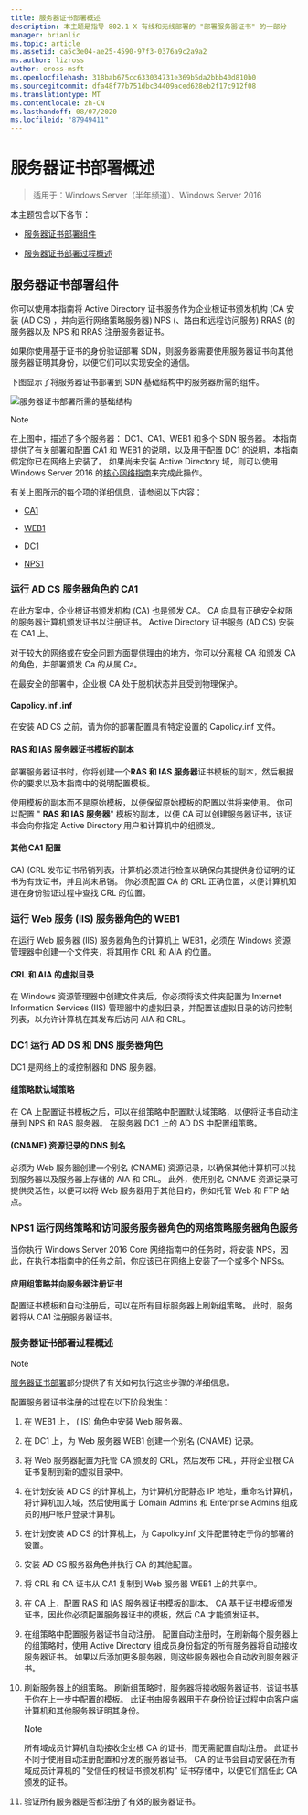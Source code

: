 ```yaml
---
title: 服务器证书部署概述
description: 本主题是指导 802.1 X 有线和无线部署的 "部署服务器证书" 的一部分
manager: brianlic
ms.topic: article
ms.assetid: ca5c3e04-ae25-4590-97f3-0376a9c2a9a2
ms.author: lizross
author: eross-msft
ms.openlocfilehash: 318bab675cc633034731e369b5da2bbb40d810b0
ms.sourcegitcommit: dfa48f77b751dbc34409aced628eb2f17c912f08
ms.translationtype: MT
ms.contentlocale: zh-CN
ms.lasthandoff: 08/07/2020
ms.locfileid: "87949411"
---
```

# <a name="server-certificate-deployment-overview"></a>服务器证书部署概述

>适用于：Windows Server（半年频道）、Windows Server 2016

本主题包含以下各节：

-   [服务器证书部署组件](#bkmk_components)

-   [服务器证书部署过程概述](#bkmk_process)

## <a name="server-certificate-deployment-components"></a><a name="bkmk_components"></a>服务器证书部署组件
你可以使用本指南将 Active Directory 证书服务作为企业根证书颁发机构 (CA 安装 (AD CS) ，并向运行网络策略服务器) NPS (、路由和远程访问服务) RRAS (的服务器以及 NPS 和 RRAS 注册服务器证书。


如果你使用基于证书的身份验证部署 SDN，则服务器需要使用服务器证书向其他服务器证明其身份，以便它们可以实现安全的通信。

下图显示了将服务器证书部署到 SDN 基础结构中的服务器所需的组件。

![服务器证书部署所需的基础结构](../../../media/Nps-Certs/Nps-Certs.jpg)

> [!NOTE]
> 在上图中，描述了多个服务器： DC1、CA1、WEB1 和多个 SDN 服务器。 本指南提供了有关部署和配置 CA1 和 WEB1 的说明，以及用于配置 DC1 的说明，本指南假定你已在网络上安装了。 如果尚未安装 Active Directory 域，则可以使用 Windows Server 2016 的[核心网络指南](https://technet.microsoft.com/library/mt604042.aspx)来完成此操作。

有关上图所示的每个项的详细信息，请参阅以下内容：

-   [CA1](#bkmk_ca1)

-   [WEB1](#bkmk_web1)

-   [DC1](#bkmk_dc1)

-   [NPS1](#bkmk_nps1)

### <a name="ca1-running-the-ad-cs-server-role"></a><a name="bkmk_ca1"></a>运行 AD CS 服务器角色的 CA1
在此方案中，企业根证书颁发机构 (CA) 也是颁发 CA。 CA 向具有正确安全权限的服务器计算机颁发证书以注册证书。 Active Directory 证书服务 (AD CS) 安装在 CA1 上。

对于较大的网络或在安全问题方面提供理由的地方，你可以分离根 CA 和颁发 CA 的角色，并部署颁发 Ca 的从属 Ca。

在最安全的部署中，企业根 CA 处于脱机状态并且受到物理保护。

#### <a name="capolicyinf"></a>Capolicy.inf .inf
在安装 AD CS 之前，请为你的部署配置具有特定设置的 Capolicy.inf 文件。

#### <a name="copy-of-the-ras-and-ias-servers-certificate-template"></a>**RAS 和 IAS 服务器**证书模板的副本
部署服务器证书时，你将创建一个**RAS 和 IAS 服务器**证书模板的副本，然后根据你的要求以及本指南中的说明配置模板。

使用模板的副本而不是原始模板，以便保留原始模板的配置以供将来使用。 你可以配置 " **RAS 和 IAS 服务器**" 模板的副本，以便 CA 可以创建服务器证书，该证书会向你指定 Active Directory 用户和计算机中的组颁发。

#### <a name="additional-ca1-configuration"></a>其他 CA1 配置
CA)  (CRL 发布证书吊销列表，计算机必须进行检查以确保向其提供身份证明的证书为有效证书，并且尚未吊销。 你必须配置 CA 的 CRL 正确位置，以便计算机知道在身份验证过程中查找 CRL 的位置。

### <a name="web1-running-the-web-services-iis-server-role"></a><a name="bkmk_web1"></a>运行 Web 服务 (IIS) 服务器角色的 WEB1
在运行 Web 服务器 (IIS) 服务器角色的计算机上 WEB1，必须在 Windows 资源管理器中创建一个文件夹，将其用作 CRL 和 AIA 的位置。

#### <a name="virtual-directory-for-the-crl-and-aia"></a>CRL 和 AIA 的虚拟目录
在 Windows 资源管理器中创建文件夹后，你必须将该文件夹配置为 Internet Information Services (IIS) 管理器中的虚拟目录，并配置该虚拟目录的访问控制列表，以允许计算机在其发布后访问 AIA 和 CRL。

### <a name="dc1-running-the-ad-ds-and-dns-server-roles"></a><a name="bkmk_dc1"></a>DC1 运行 AD DS 和 DNS 服务器角色
DC1 是网络上的域控制器和 DNS 服务器。

#### <a name="group-policy-default-domain-policy"></a>组策略默认域策略
在 CA 上配置证书模板之后，可以在组策略中配置默认域策略，以便将证书自动注册到 NPS 和 RAS 服务器。 在服务器 DC1 上的 AD DS 中配置组策略。

#### <a name="dns-alias-cname-resource-record"></a> (CNAME) 资源记录的 DNS 别名
必须为 Web 服务器创建一个别名 (CNAME) 资源记录，以确保其他计算机可以找到服务器以及服务器上存储的 AIA 和 CRL。 此外，使用别名 CNAME 资源记录可提供灵活性，以便可以将 Web 服务器用于其他目的，例如托管 Web 和 FTP 站点。

### <a name="nps1-running-the-network-policy-server-role-service-of-the-network-policy-and-access-services-server-role"></a><a name="bkmk_nps1"></a>NPS1 运行网络策略和访问服务服务器角色的网络策略服务器角色服务
当你执行 Windows Server 2016 Core 网络指南中的任务时，将安装 NPS，因此，在执行本指南中的任务之前，你应该已在网络上安装了一个或多个 NPSs。

#### <a name="group-policy-applied-and-certificate-enrolled-to-servers"></a>应用组策略并向服务器注册证书
配置证书模板和自动注册后，可以在所有目标服务器上刷新组策略。 此时，服务器将从 CA1 注册服务器证书。

### <a name="server-certificate-deployment-process-overview"></a><a name="bkmk_process"></a>服务器证书部署过程概述

> [!NOTE]
> [服务器证书部署](../../../core-network-guide/cncg/server-certs/Server-Certificate-Deployment.md)部分提供了有关如何执行这些步骤的详细信息。

配置服务器证书注册的过程在以下阶段发生：

1.  在 WEB1 上， (IIS) 角色中安装 Web 服务器。

2.  在 DC1 上，为 Web 服务器 WEB1 创建一个别名 (CNAME) 记录。

3.  将 Web 服务器配置为托管 CA 颁发的 CRL，然后发布 CRL，并将企业根 CA 证书复制到新的虚拟目录中。

4.  在计划安装 AD CS 的计算机上，为计算机分配静态 IP 地址，重命名计算机，将计算机加入域，然后使用属于 Domain Admins 和 Enterprise Admins 组成员的用户帐户登录计算机。

5.  在计划安装 AD CS 的计算机上，为 Capolicy.inf 文件配置特定于你的部署的设置。

6.  安装 AD CS 服务器角色并执行 CA 的其他配置。

7.  将 CRL 和 CA 证书从 CA1 复制到 Web 服务器 WEB1 上的共享中。

8.  在 CA 上，配置 RAS 和 IAS 服务器证书模板的副本。 CA 基于证书模板颁发证书，因此你必须配置服务器证书的模板，然后 CA 才能颁发证书。

9.  在组策略中配置服务器证书自动注册。 配置自动注册时，在刷新每个服务器上的组策略时，使用 Active Directory 组成员身份指定的所有服务器将自动接收服务器证书。 如果以后添加更多服务器，则这些服务器也会自动收到服务器证书。

10. 刷新服务器上的组策略。 刷新组策略时，服务器将接收服务器证书，该证书基于你在上一步中配置的模板。 此证书由服务器用于在身份验证过程中向客户端计算机和其他服务器证明其身份。

    > [!NOTE]
    > 所有域成员计算机自动接收企业根 CA 的证书，而无需配置自动注册。 此证书不同于使用自动注册配置和分发的服务器证书。 CA 的证书会自动安装在所有域成员计算机的 "受信任的根证书颁发机构" 证书存储中，以便它们信任此 CA 颁发的证书。

10. 验证所有服务器是否都注册了有效的服务器证书。



